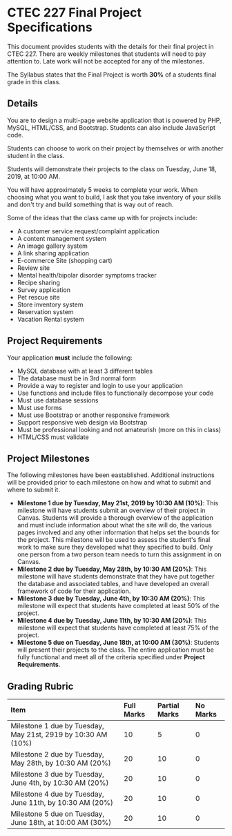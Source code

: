# CTEC 227 Final Project Specifications

This document provides students with the details for their final project in CTEC 227. There are weekly milestones that students will need to pay attention to. Late work will not be accepted for any of the milestones.

The Syllabus states that the Final Project is worth **30%** of a students final grade in this class.

## Details

You are to design a multi-page website application that is powered by PHP, MySQL, HTML/CSS, and Bootstrap. Students can also include JavaScript code.

Students can choose to work on their project by themselves or with another student in the class.

Students will demonstrate their projects to the class on Tuesday, June 18, 2019, at 10:00 AM.

You will have approximately 5 weeks to complete your work. When choosing what you want to build, I ask that you take inventory of your skills and don't try and build something that is way out of reach.

Some of the ideas that the class came up with for projects include:

- A customer service request/complaint application
- A content management system
- An image gallery system
- A link sharing application
- E-commerce Site (shopping cart)
- Review site
- Mental health/bipolar disorder symptoms tracker
- Recipe sharing
- Survey application
- Pet rescue site
- Store inventory system
- Reservation system
- Vacation Rental system

## Project Requirements

Your application **must** include the following:

- MySQL database with at least 3 different tables
- The database must be in 3rd normal form
- Provide a way to register and login to use your application
- Use functions and include files to functionally decompose your code
- Must use database sessions
- Must use forms
- Must use Bootstrap or another responsive framework
- Support responsive web design via Bootstrap
- Must be professional looking and not amateurish (more on this in class)
- HTML/CSS must validate

## Project Milestones

The following milestones have been eastablished. Additional instructions will be provided prior to each milestone on how and what to submit and where to submit it.

- **Milestone 1 due by Tuesday, May 21st, 2019 by 10:30 AM (10%)**: This milestone will have students submit an overview of their project in Canvas. Students will provide a thorough overview of the application and must include information about what the site will do, the various pages involved and any other information that helps set the bounds for the project. This milestone will be used to assess the student's final work to make sure they developed what they specified to build. Only one person from a two person team needs to turn this assignment in on Canvas.
- **Milestone 2 due by Tuesday, May 28th, by 10:30 AM (20%)**: This milestone will have students demonstrate that they have put together the database and associated tables, and have developed an overall framework of code for their application.
- **Milestone 3 due by Tuesday, June 4th, by 10:30 AM (20%)**: This milestone will expect that students have completed at least 50% of the project.
- **Milestone 4 due by Tuesday, June 11th, by 10:30 AM (20%)**: This milestone will expect that students have completed at least 75% of the project.
- **Milestone 5 due on Tuesday, June 18th, at 10:00 AM (30%)**: Students will present their projects to the class. The entire application must be fully functional and meet all of the criteria specified under **Project Requirements**.

## Grading Rubric

| Item | Full Marks  | Partial Marks  | No Marks |
|:--|:--|:--|:--|
| Milestone 1 due by Tuesday, May 21st, 2919 by 10:30 AM (10%)  | 10 | 5 | 0 |
| Milestone 2 due by Tuesday, May 28th, by 10:30 AM (20%) | 20 | 10 | 0 |
| Milestone 3 due by Tuesday, June 4th, by 10:30 AM (20%) | 20 | 10 | 0 |
| Milestone 4 due by Tuesday, June 11th, by 10:30 AM (20%) | 20 | 10 | 0 |
| Milestone 5 due on Tuesday, June 18th, at 10:00 AM (30%) | 20 | 10 | 0 |
